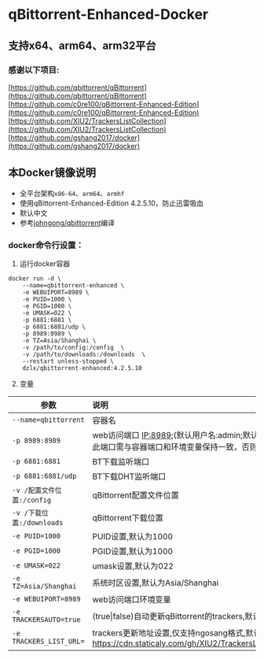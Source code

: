 # qBittorrent-Enhanced-Docker

## 支持x64、arm64、arm32平台


### 感谢以下项目:
[https://github.com/qbittorrent/qBittorrent](https://github.com/qbittorrent/qBittorrent)   
[https://github.com/c0re100/qBittorrent-Enhanced-Edition](https://github.com/c0re100/qBittorrent-Enhanced-Edition)  
[https://github.com/XIU2/TrackersListCollection](https://github.com/XIU2/TrackersListCollection)  
[https://github.com/gshang2017/docker](https://github.com/gshang2017/docker)


## 本Docker镜像说明
- 全平台架构`x86-64`、`arm64`、`armhf`
- 使用qBittorrent-Enhanced-Edition 4.2.5.10，防止迅雷吸血
- 默认中文
- 参考[johngong/qbittorrent](https://hub.docker.com/r/johngong/qbittorrent)编译

### docker命令行设置：

1. 运行docker容器
```
docker run -d \
    --name=qbittorrent-enhanced \
    -e WEBUIPORT=8989 \
    -e PUID=1000 \
    -e PGID=1000 \
    -e UMASK=022 \
    -p 6881:6881 \
    -p 6881:6881/udp \
    -p 8989:8989 \
    -e TZ=Asia/Shanghai \
    -v /path/to/config:/config  \
    -v /path/to/downloads:/downloads  \
    --restart unless-stopped \
    dzlx/qbittorrent-enhanced:4.2.5.10
```

2. 变量

|参数|说明|
|-|:-|
| `--name=qbittorrent` |容器名|
| `-p 8989:8989` |web访问端口 [IP:8989](IP:8989);(默认用户名:admin;默认密码:adminadmin);</br>此端口需与容器端口和环境变量保持一致，否则无法访问|
| `-p 6881:6881` |BT下载监听端口|
| `-p 6881:6881/udp` |BT下载DHT监听端口
| `-v /配置文件位置:/config` |qBittorrent配置文件位置|
| `-v /下载位置:/downloads` |qBittorrent下载位置|
| `-e PUID=1000` |PUID设置,默认为1000|
| `-e PGID=1000` |PGID设置,默认为1000|
| `-e UMASK=022` |umask设置,默认为022|
| `-e TZ=Asia/Shanghai` |系统时区设置,默认为Asia/Shanghai|
| `-e WEBUIPORT=8989` |web访问端口环境变量|
| `-e TRACKERSAUTO=true` |(true\|false)自动更新qBittorrent的trackers,默认开启|
| `-e TRACKERS_LIST_URL=` |trackers更新地址设置,仅支持ngosang格式,默认为 </br>https://cdn.staticaly.com/gh/XIU2/TrackersListCollection/master/best.txt |

